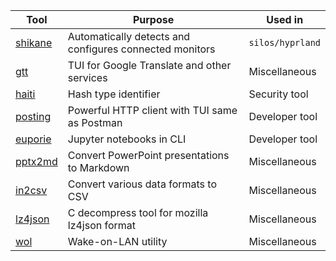 |Tool|Purpose|Used in|
|----|-------|-------|
|[shikane](https://github.com/hw0lff/shikane)|Automatically detects and configures connected monitors|`silos/hyprland`|
|[gtt](https://github.com/eeeXun/gtt)|TUI for Google Translate and other services|Miscellaneous|
|[haiti](https://github.com/noraj/haiti)|Hash type identifier|Security tool|
|[posting](https://github.com/darrenburns/posting)|Powerful HTTP client with TUI same as Postman|Developer tool|
|[euporie](https://github.com/joouha/euporie)|Jupyter notebooks in CLI|Developer tool|
|[pptx2md](https://github.com/ssine/pptx2md)|Convert PowerPoint presentations to Markdown|Miscellaneous|
|[in2csv](https://github.com/wireservice/csvkit)|Convert various data formats to CSV|Miscellaneous|
|[lz4json](https://github.com/andikleen/lz4json)|C decompress tool for mozilla lz4json format|Miscellaneous|
|[wol](https://github.com/sabhiram/go-wol)|Wake-on-LAN utility|Miscellaneous|
